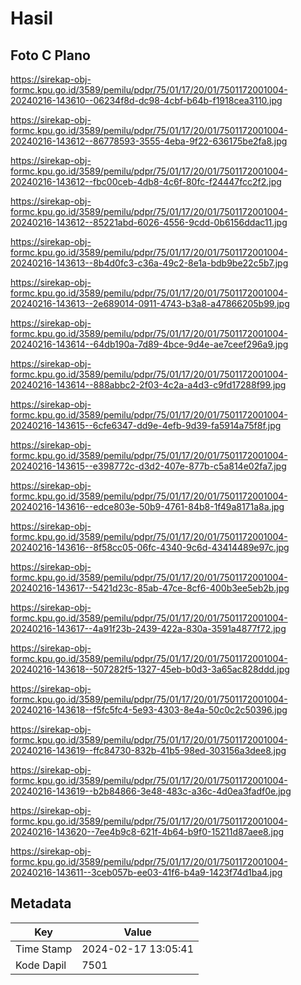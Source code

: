 # Hasil

## Foto C Plano

https://sirekap-obj-formc.kpu.go.id/3589/pemilu/pdpr/75/01/17/20/01/7501172001004-20240216-143610--06234f8d-dc98-4cbf-b64b-f1918cea3110.jpg

https://sirekap-obj-formc.kpu.go.id/3589/pemilu/pdpr/75/01/17/20/01/7501172001004-20240216-143612--86778593-3555-4eba-9f22-636175be2fa8.jpg

https://sirekap-obj-formc.kpu.go.id/3589/pemilu/pdpr/75/01/17/20/01/7501172001004-20240216-143612--fbc00ceb-4db8-4c6f-80fc-f24447fcc2f2.jpg

https://sirekap-obj-formc.kpu.go.id/3589/pemilu/pdpr/75/01/17/20/01/7501172001004-20240216-143612--85221abd-6026-4556-9cdd-0b6156ddac11.jpg

https://sirekap-obj-formc.kpu.go.id/3589/pemilu/pdpr/75/01/17/20/01/7501172001004-20240216-143613--8b4d0fc3-c36a-49c2-8e1a-bdb9be22c5b7.jpg

https://sirekap-obj-formc.kpu.go.id/3589/pemilu/pdpr/75/01/17/20/01/7501172001004-20240216-143613--2e689014-0911-4743-b3a8-a47866205b99.jpg

https://sirekap-obj-formc.kpu.go.id/3589/pemilu/pdpr/75/01/17/20/01/7501172001004-20240216-143614--64db190a-7d89-4bce-9d4e-ae7ceef296a9.jpg

https://sirekap-obj-formc.kpu.go.id/3589/pemilu/pdpr/75/01/17/20/01/7501172001004-20240216-143614--888abbc2-2f03-4c2a-a4d3-c9fd17288f99.jpg

https://sirekap-obj-formc.kpu.go.id/3589/pemilu/pdpr/75/01/17/20/01/7501172001004-20240216-143615--6cfe6347-dd9e-4efb-9d39-fa5914a75f8f.jpg

https://sirekap-obj-formc.kpu.go.id/3589/pemilu/pdpr/75/01/17/20/01/7501172001004-20240216-143615--e398772c-d3d2-407e-877b-c5a814e02fa7.jpg

https://sirekap-obj-formc.kpu.go.id/3589/pemilu/pdpr/75/01/17/20/01/7501172001004-20240216-143616--edce803e-50b9-4761-84b8-1f49a8171a8a.jpg

https://sirekap-obj-formc.kpu.go.id/3589/pemilu/pdpr/75/01/17/20/01/7501172001004-20240216-143616--8f58cc05-06fc-4340-9c6d-43414489e97c.jpg

https://sirekap-obj-formc.kpu.go.id/3589/pemilu/pdpr/75/01/17/20/01/7501172001004-20240216-143617--5421d23c-85ab-47ce-8cf6-400b3ee5eb2b.jpg

https://sirekap-obj-formc.kpu.go.id/3589/pemilu/pdpr/75/01/17/20/01/7501172001004-20240216-143617--4a91f23b-2439-422a-830a-3591a4877f72.jpg

https://sirekap-obj-formc.kpu.go.id/3589/pemilu/pdpr/75/01/17/20/01/7501172001004-20240216-143618--507282f5-1327-45eb-b0d3-3a65ac828ddd.jpg

https://sirekap-obj-formc.kpu.go.id/3589/pemilu/pdpr/75/01/17/20/01/7501172001004-20240216-143618--f5fc5fc4-5e93-4303-8e4a-50c0c2c50396.jpg

https://sirekap-obj-formc.kpu.go.id/3589/pemilu/pdpr/75/01/17/20/01/7501172001004-20240216-143619--ffc84730-832b-41b5-98ed-303156a3dee8.jpg

https://sirekap-obj-formc.kpu.go.id/3589/pemilu/pdpr/75/01/17/20/01/7501172001004-20240216-143619--b2b84866-3e48-483c-a36c-4d0ea3fadf0e.jpg

https://sirekap-obj-formc.kpu.go.id/3589/pemilu/pdpr/75/01/17/20/01/7501172001004-20240216-143620--7ee4b9c8-621f-4b64-b9f0-15211d87aee8.jpg

https://sirekap-obj-formc.kpu.go.id/3589/pemilu/pdpr/75/01/17/20/01/7501172001004-20240216-143611--3ceb057b-ee03-41f6-b4a9-1423f74d1ba4.jpg


## Metadata

| Key        | Value               |
| ---------- | ------------------- |
| Time Stamp | 2024-02-17 13:05:41 |
| Kode Dapil | 7501                |



